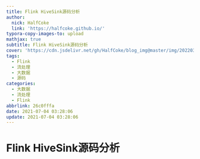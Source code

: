 ```yaml
---
title: Flink HiveSink源码分析
author:
  nick: HalfCoke
  link: 'https://halfcoke.github.io/'
typora-copy-images-to: upload
mathjax: true
subtitle: Flink HiveSink源码分析
cover: 'https://cdn.jsdelivr.net/gh/HalfCoke/blog_img@master/img/202203310130718.png'
tags:
  - Flink
  - 流处理
  - 大数据
  - 源码
categories:
  - 大数据
  - 流处理
  - Flink
abbrlink: 26c0fffa
date: 2021-07-04 03:28:06
update: 2021-07-04 03:28:06
---
```


# Flink HiveSink源码分析

